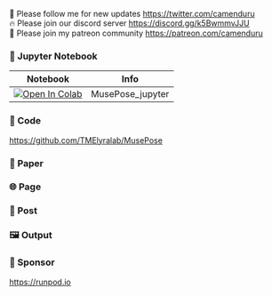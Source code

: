 🐣 Please follow me for new updates https://twitter.com/camenduru <br />
🔥 Please join our discord server https://discord.gg/k5BwmmvJJU <br />
🥳 Please join my patreon community https://patreon.com/camenduru <br />

### 🍊 Jupyter Notebook

| Notebook | Info
| --- | --- |
[![Open In Colab](https://colab.research.google.com/assets/colab-badge.svg)](https://colab.research.google.com/github/camenduru/MusePose-jupyter/blob/main/MusePose_jupyter.ipynb) | MusePose_jupyter

### 🧬 Code
https://github.com/TMElyralab/MusePose

### 📄 Paper


### 🌐 Page


### 💬 Post


### 🖼 Output


### 🏢 Sponsor
https://runpod.io

